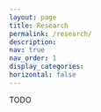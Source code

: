 ```yaml
---
layout: page
title: Research
permalink: /research/
description: 
nav: true
nav_order: 1
display_categories: 
horizontal: false
---
```

<!-- pages/research.md -->


TODO


